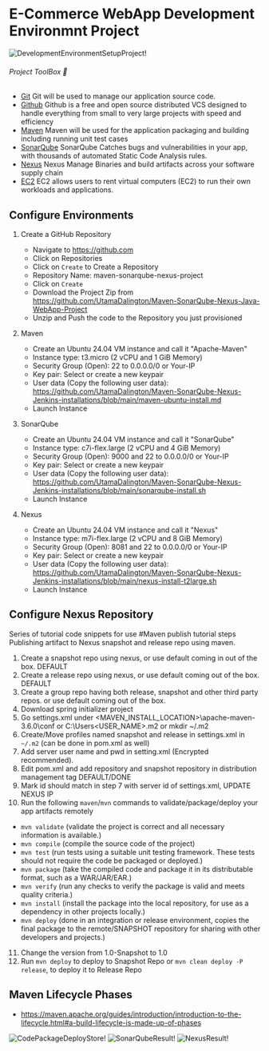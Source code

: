 # E-Commerce WebApp Development Environmnt Project
![DevelopmentEnvironmentSetupProject!](https://lucid.app/publicSegments/view/23c44d21-999a-4961-a704-2d7627b21ffd/image.png)

###### Project ToolBox 🧰
- [Git](https://git-scm.com/) Git will be used to manage our application source code.
- [Github](https://github.com/) Github is a free and open source distributed VCS designed to handle everything from small to very large projects with speed and efficiency
- [Maven](https://maven.apache.org/) Maven will be used for the application packaging and building including running unit test cases
- [SonarQube](https://docs.sonarqube.org/) SonarQube Catches bugs and vulnerabilities in your app, with thousands of automated Static Code Analysis rules.
- [Nexus](https://www.sonatype.com/) Nexus Manage Binaries and build artifacts across your software supply chain
- [EC2](https://aws.amazon.com/ec2/) EC2 allows users to rent virtual computers (EC2) to run their own workloads and applications.

## Configure Environments
1) Create a GitHub Repository
    - Navigate to https://github.com
    - Click on Repositories
    - Click on `Create` to Create a Repository
    - Repository Name: maven-sonarqube-nexus-project
    - Click on `Create`
    - Download the Project Zip from https://github.com/UtamaDalington/Maven-SonarQube-Nexus-Java-WebApp-Project
    - Unzip and Push the code to the Repository you just provisioned

2) Maven
    - Create an Ubuntu 24.04 VM instance and call it "Apache-Maven"
    - Instance type: t3.micro (2 vCPU and 1 GiB Memory)
    - Security Group (Open): 22 to 0.0.0.0/0 or Your-IP
    - Key pair: Select or create a new keypair
    - User data (Copy the following user data): https://github.com/UtamaDalington/Maven-SonarQube-Nexus-Jenkins-installations/blob/main/maven-ubuntu-install.md
    - Launch Instance

3) SonarQube
    - Create an Ubuntu 24.04 VM instance and call it "SonarQube"
    - Instance type: c7i-flex.large (2 vCPU and 4 GiB Memory)
    - Security Group (Open): 9000 and 22 to 0.0.0.0/0 or Your-IP
    - Key pair: Select or create a new keypair
    - User data (Copy the following user data): https://github.com/UtamaDalington/Maven-SonarQube-Nexus-Jenkins-installations/blob/main/sonarqube-install.sh
    - Launch Instance

4) Nexus
    - Create an Ubuntu 24.04 VM instance and call it "Nexus"
    - Instance type: m7i-flex.large (2 vCPU and 8 GiB Memory)
    - Security Group (Open): 8081 and 22 to 0.0.0.0/0 or Your-IP
    - Key pair: Select or create a new keypair
    - User data (Copy the following user data): https://github.com/UtamaDalington/Maven-SonarQube-Nexus-Jenkins-installations/blob/main/nexus-install-t2large.sh
    - Launch Instance

## Configure Nexus Repository
Series of tutorial code snippets for use
#Maven publish tutorial steps
Publishing artifact to Nexus snapshot and release repo using maven.

1. Create a snapshot repo using nexus, or use default coming in out of the box. DEFAULT 
2. Create a release repo using nexus, or use default coming out of the box. DEFAULT
3. Create a group repo having both release, snapshot and other third party repos. or use default coming out of the box.
4. Download spring initializer project
5. Go settings.xml under <MAVEN_INSTALL_LOCATION>\apache-maven-3.6.0\conf or C:\Users\<USER_NAME>\.m2  or mkdir ~/.m2
6. Create/Move profiles named snapshot and release in settings.xml in `~/.m2` (can be done in pom.xml as well)
7. Add server user name and pwd in setting.xml (Encrypted recommended).
8. Edit pom.xml and add repository and snapshot repository in distribution management tag DEFAULT/DONE
9. Mark id should match in step 7 with server id of settings.xml, UPDATE NEXUS IP
10. Run the following `maven`/`mvn` commands to validate/package/deploy your app artifacts remotely
   - `mvn validate`   (validate the project is correct and all necessary information is available.)
   - `mvn compile`    (compile the source code of the project)
   - `mvn test`       (run tests using a suitable unit testing framework. These tests should not require the code be packaged or deployed.)
   - `mvn package`    (take the compiled code and package it in its distributable format, such as a WAR/JAR/EAR.)
   - `mvn verify`     (run any checks to verify the package is valid and meets quality criteria.)
   - `mvn install`    (install the package into the local repository, for use as a dependency in other projects locally.)
   - `mvn deploy`     (done in an integration or release environment, copies the final package to the remote/SNAPSHOT repository 
                      for sharing with other developers and projects.)

11. Change the version from 1.0-Snapshot to 1.0
12. Run `mvn deploy` to deploy to Snapshot Repo or `mvn clean deploy -P release`, to deploy it to Release Repo

## Maven Lifecycle Phases
- https://maven.apache.org/guides/introduction/introduction-to-the-lifecycle.html#a-build-lifecycle-is-made-up-of-phases

![CodePackageDeployStore!](https://drive.google.com/file/d/1ccQhqRPu2KtWVnpU3p8sj6zKsfqxpd6f/view?usp=sharing)
![SonarQubeResult!](https://drive.google.com/file/d/1PIkXyfViHxEcW9p5JNa8GSlSkasP2XHI/view?usp=sharing)
![NexusResult!](https://drive.google.com/file/d/1k_sdRgPIpbvSbl-g2hWfZROHdV7vG0pH/view?usp=sharing)
